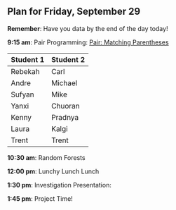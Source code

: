 ## Plan for Friday, September 29

**Remember**: Have you data by the end of the day today!

**9:15 am**: Pair Programming:
[Pair: Matching Parentheses](pair-parenthesis.md)

| Student 1 | Student 2 |
|---|---|
| Rebekah | Carl |
| Andre | Michael |
| Sufyan | Mike |
| Yanxi | Chuoran |
| Kenny | Pradnya |
| Laura | Kalgi |
| Trent | Trent |

**10:30 am**: Random Forests

**12:00 pm**: Lunchy Lunch Lunch  

**1:30 pm**: Investigation Presentation:   

**1:45 pm**: Project Time!
